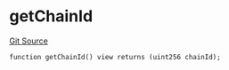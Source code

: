 # getChainId
[Git Source](https://github.com/llama-community/vertex-v1/blob/03d08e6c7301e4733b286ff6b820e92b844b5f79/src/utils/Helpers.sol)


```solidity
function getChainId() view returns (uint256 chainId);
```

